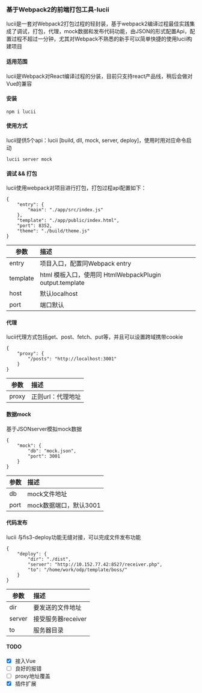 ### 基于Webpack2的前端打包工具-lucii
lucii是一套对Webpack2打包过程的轻封装，基于webpack2编译过程最佳实践集成了调试，打包，代理，mock数据和发布代码功能，由JSON的形式配置Api，配置过程不超过一分钟，尤其对Webpack不熟悉的新手可以简单快捷的使用lucii构建项目

#### 适用范围
lucii是Webpack对React编译过程的分装，目前只支持react产品线，稍后会做对Vue的兼容

#### 安装

    npm i lucii

#### 使用方式

lucii提供5个api：lucii [build, dll, mock, server, deploy]，使用时用对应命令启动
    
    lucii server mock

#### 调试 && 打包

lucii使用webpack对项目进行打包，打包过程api配置如下：

    {
        "entry": {
            "main": "./app/src/index.js"
        },
        "template": "./app/public/index.html",
        "port": 8352,
        "theme": "./build/theme.js"
    }


|参数|描述|
|----|:---|
|entry|项目入口，配置同Webpack entry|
|template|html 模板入口，使用同 HtmlWebpackPlugin output.template|
|host|默认localhost|
|port|端口默认 |8352

#### 代理

lucii代理方式包括get、post、fetch、put等，并且可以设置跨域携带cookie
 
    {
        "proxy": {
            "/posts": "http://localhost:3001"
        }
    }


|参数|描述|
|----|:---|
|proxy|正则url：代理地址|

#### 数据mock

基于JSONserver模拟mock数据
 
    {
        "mock": {
            "db": "mock.json",
            "port": 3001
        }
    }

 

|参数|描述|
|----|:---|
|db|mock文件地址|
|port|mock数据端口，默认3001|

#### 代码发布

lucii 与fis3-deploy功能无缝对接，可以完成文件发布功能
 
    {
        "deploy": {
            "dir": "./dist",
            "server": "http://10.152.77.42:8527/receiver.php",
            "to": "/home/work/odp/template/boss/"
        }
    }

 

|参数|描述|
|----|:---|
|dir|要发送的文件地址|
|server|接受服务器receiver|
|to|服务器目录|

#### TODO
- [X]  接入Vue
- [ ] 良好的报错
- [ ] proxy地址覆盖
- [X] 插件扩展
